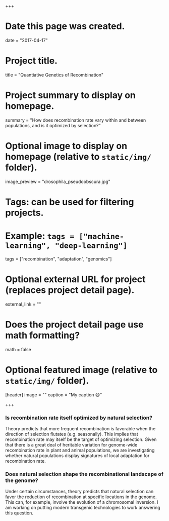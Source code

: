 +++
# Date this page was created.
date = "2017-04-17"

# Project title.
title = "Quantiative Genetics of Recombination"

# Project summary to display on homepage.
summary = "How does recombination rate vary within and between populations, and is it optimized by selection?"

# Optional image to display on homepage (relative to `static/img/` folder).
image_preview = "drosophila_pseudoobscura.jpg"

# Tags: can be used for filtering projects.
# Example: `tags = ["machine-learning", "deep-learning"]`
tags = ["recombination", "adaptation", "genomics"]

# Optional external URL for project (replaces project detail page).
external_link = ""

# Does the project detail page use math formatting?
math = false

# Optional featured image (relative to `static/img/` folder).
[header]
image = ""
caption = "My caption :smile:"

+++

### Is recombination rate itself optimized by natural selection?



Theory predicts that more frequent recombination is favorable when the direction of selection flutates (e.g. seasonally). This implies that recombination rate may itself be the target of optimizing selection. Given that there is a great deal of heritable variation for genome-wide recombination rate in plant and animal populations, we are investigating whether natural populations display signatures of local adaptation for recombination rate.



### Does natural selection shape the recombinational landscape of the genome?



Under certain circumstances, theory predicts that natural selection can favor the reduction of recombination at specific locations in the genome. This can, for example, involve the evolution of a chromosomal inversion. I am working on putting modern transgenic technologies to work answering this question.
